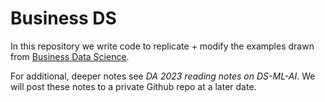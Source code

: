# Business DS
In this repository we write code to replicate + modify the examples drawn from [Business Data Science](https://www.amazon.com/Business-Data-Science-Combining-Accelerate/dp/1260452778). 

For additional, deeper notes see _DA 2023 reading notes on DS-ML-AI_. We will post these notes to a private Github repo at a later date.  

